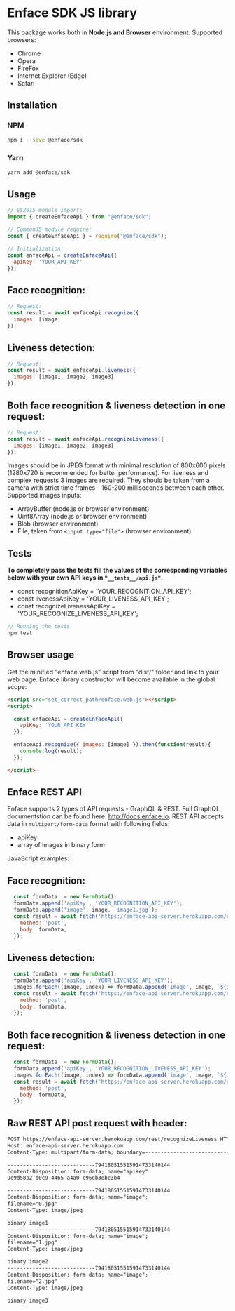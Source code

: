 # Enface SDK JS library

This package works both in **Node.js and Browser** environment. Supported browsers:

* Chrome
* Opera
* FireFox
* Internet Explorer (Edge)
* Safari

## Installation

### NPM

```bash
npm i --save @enface/sdk
```

### Yarn

```bash
yarn add @enface/sdk
```

## Usage

```js
// ES2015 module import:
import { createEnfaceApi } from "@enface/sdk";

// CommonJS module require:
const { createEnfaceApi } = require("@enface/sdk");

// Initialization:
const enfaceApi = createEnfaceApi({
  apiKey: 'YOUR_API_KEY'
});
```

## Face recognition:

```js
// Request:
const result = await enfaceApi.recognize({
  images: [image]
});
```

## Liveness detection:

```js
// Request:
const result = await enfaceApi.liveness({
  images: [image1, image2, image3]
});
```

## Both face recognition & liveness detection in one request:

```js
// Request:
const result = await enfaceApi.recognizeLiveness({
  images: [image1, image2, image3]
});
```

Images should be in JPEG format with minimal resolution of 800x600 pixels (1280x720 is recommended for better performance). For liveness and complex requests 3 images are required. They should be taken from a camera with strict time frames - 160-200 milliseconds between each other. Supported images inputs:

* ArrayBuffer (node.js or browser environment)
* Uint8Array (node.js or browser environment)
* Blob (browser environment)
* File, taken from `<input type="file">` (browser environment)

## Tests

**To completely pass the tests fill the values of the corresponding variables below with your own API keys in `"__tests__/api.js"`.**

* const recognitionApiKey = 'YOUR_RECOGNITION_API_KEY';
* const livenessApiKey = 'YOUR_LIVENESS_API_KEY';
* const recognizeLivenessApiKey = 'YOUR_RECOGNIZE_LIVENESS_API_KEY';


```js
// Running the tests
npm test
```

## Browser usage

Get the minified "enface.web.js" script from "dist/" folder and link to your web page. Enface library constructor will become available in the global scope:

```html
<script src="set_correct_path/enface.web.js"></script>
<script>

  const enfaceApi = createEnfaceApi({
    apiKey: 'YOUR_API_KEY'
  });

  enfaceApi.recognize({ images: [image] }).then(function(result){
    console.log(result);
  });

</script>
```

## Enface REST API

Enface supports 2 types of API requests - GraphQL & REST. Full GraphQL documentstion can be found here: http://docs.enface.io. REST API accepts data in `multipart/form-data` format with following fields:

* apiKey
* array of images in binary form

JavaScript examples:

## Face recognition:

```js
  const formData  = new FormData();
  formData.append('apiKey', 'YOUR_RECOGNITION_API_KEY');
  formData.append('image', image, `image1.jpg`);
  const result = await fetch('https://enface-api-server.herokuapp.com/rest/recognize', {
    method: 'post',
    body: formData,
  });
```

## Liveness detection:

```js
  const formData  = new FormData();
  formData.append('apiKey', 'YOUR_LIVENESS_API_KEY');
  images.forEach((image, index) => formData.append('image', image, `${index}.jpg`));
  const result = await fetch('https://enface-api-server.herokuapp.com/rest/liveness', {
    method: 'post',
    body: formData,
  });
```

## Both face recognition & liveness detection in one request:

```js
  const formData  = new FormData();
  formData.append('apiKey', 'YOUR_RECOGNITION_LIVENESS_API_KEY');
  images.forEach((image, index) => formData.append('image', image, `${index}.jpg`));
  const result = await fetch('https://enface-api-server.herokuapp.com/rest/recognizeLiveness', {
    method: 'post',
    body: formData,
  });
```

## Raw REST API post request with header:

```html
POST https://enface-api-server.herokuapp.com/rest/recognizeLiveness HTTP/1.1
Host: enface-api-server.herokuapp.com
Content-Type: multipart/form-data; boundary=----------------------------794180515515914733140144

----------------------------794180515515914733140144
Content-Disposition: form-data; name="apiKey"
9e9d58b2-d0c9-4465-a4a0-c96db3ebc3b4

----------------------------794180515515914733140144
Content-Disposition: form-data; name="image";
filename="0.jpg"
Content-Type: image/jpeg

binary image1
----------------------------794180515515914733140144
Content-Disposition: form-data; name="image";
filename="1.jpg"
Content-Type: image/jpeg

binary image2
----------------------------794180515515914733140144
Content-Disposition: form-data; name="image";
filename="2.jpg"
Content-Type: image/jpeg

binary image3
```